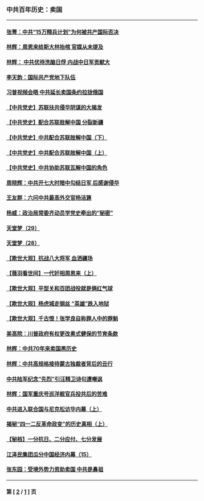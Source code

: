 ### 中共百年历史：卖国
---
#### [张菁：中共“15万精兵计划”为何被共产国际否决](../../pages/nf1176117/n13967677.md?09240430) 
#### [林辉：周恩来给斯大林抬棺 官媒从未提及](../../pages/nf1176117/n13961173.md?09240430) 
#### [林辉： 中共优待洗脑日俘 内战中日军贡献大](../../pages/nf1176117/n13624644.md?09240430) 
#### [李天韵：国际共产党地下队伍](../../pages/nf1176117/n13611808.md?09240430) 
#### [习普视频会晤 中共延长卖国条约拉拢俄国](../../pages/nf1176117/n13060971.md?09240430) 
#### [【中共党史】苏联扶共侵华阴谋的大揭发](../../pages/nf1176117/n13056050.md?09240430) 
#### [【中共党史】配合苏联肢解中国 分裂新疆](../../pages/nf1176117/n13040700.md?09240430) 
#### [【中共党史】中共配合苏联肢解中国（下）](../../pages/nf1176117/n13035660.md?09240430) 
#### [【中共党史】中共配合苏联肢解中国（上）](../../pages/nf1176117/n13030262.md?09240430) 
#### [【中共党史】中共协助苏联瓦解中国的角色](../../pages/nf1176117/n13018109.md?09240430) 
#### [周晓辉：中共开七大时暗中勾结日军 后感谢侵华](../../pages/nf1176117/n12921960.md?09240430) 
#### [王友群：六问中共最高外交官杨洁篪](../../pages/nf1176117/n12836495.md?09240430) 
#### [杨威：政治局常委齐动员学党史牵出的“秘密”](../../pages/nf1176117/n12764642.md?09240430) 
#### [天堂梦（29）](../../pages/nf1176117/n12408465.md?09240430) 
#### [天堂梦（28）](../../pages/nf1176117/n12408309.md?09240430) 
#### [【欺世大观】抗战八大将军 血洒疆场](../../pages/nf1176117/n12357044.md?09240430) 
#### [【薇羽看世间】一代奸相周恩来（上）](../../pages/nf1176117/n12401109.md?09240430) 
#### [【欺世大观】平型关和百团战役就是俩红气球](../../pages/nf1176117/n12359157.md?09240430) 
#### [【欺世大观】杨虎城走钢丝 “英雄”跌入地狱](../../pages/nf1176117/n12358840.md?09240430) 
#### [【欺世大观】千古恨！张学良自称罪人中的罪魁](../../pages/nf1176117/n12358629.md?09240430) 
#### [美高院：川普政府有权更改奥式健保的节育条款](../../pages/nf1176117/n12242171.md?09240430) 
#### [林辉：中共70年来卖国黑历史](../../pages/nf1176117/n11552181.md?09240430) 
#### [林辉：中共高规格接待蒙古独裁者背后的丑行](../../pages/nf1176117/n11225005.md?09240430) 
#### [中共陆军纪念“先烈”引汪精卫诗句遭嘲讽](../../pages/nf1176117/n11153345.md?09240430) 
#### [林辉：国军重庆号巡洋舰官兵投共后的苦难](../../pages/nf1176117/n10997801.md?09240430) 
#### [中共进入联合国与尼克松访华内幕（上）](../../pages/nf1176117/n10138788.md?09240430) 
#### [揭秘“四一二反革命政变”的历史真相（上）](../../pages/nf1176117/n9996650.md?09240430) 
#### [【秘档】一分抗日、二分应付、七分发展](../../pages/nf1176117/n9331484.md?09240430) 
#### [江泽民集团瓜分中国经济内幕（15）](../../pages/nf1176117/n9268584.md?09240430) 
#### [张东园：受境外势力资助卖国 中共是鼻祖](../../pages/nf1176117/n9272480.md?09240430) 

---
#### 第 [ [2](./2.md?09240430) / [1](./1.md?09240430) ] 页

